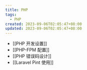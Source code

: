 ```yaml
---
title: PHP
tags:
  - PHP
created: 2023-09-06T02:05:47+08:00
updated: 2023-09-06T02:05:47+08:00
---
```


- [[PHP 开发设置]]
- [[PHP-FPM 配置]]
- [[PHP 错误码设计]]
- [[Laravel Pint 使用]]
